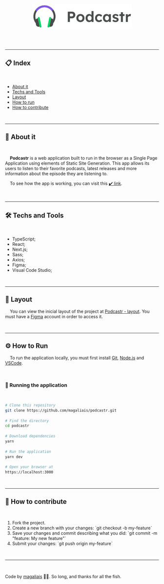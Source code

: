 <h1 align="center">
    <img src="./public/logo.svg">
</h1>

<h2 align="center">
    <!-- <img src="./README/header.png" alt="preview"> -->
    <!-- Imagem demonstrativa -->
</h2>

<br>

---

<h2>📋 Index</h2>

<br>

<ul>
    <li><a href="#about">About it</a></li>
    <li><a href="#techs">Techs and Tools</a></li>    <!-- -->
    <li><a href="#layout">Layout</a></li>    <!-- -->
    <li><a href="#run">How to run</a></li>    <!-- -->
    <li><a href="#contribute">How to contribute</a></li>    <!-- -->
</ul>

<br>

---

<h2 id="about">📖 About it</h2>

<br>

<p>
    &nbsp;&nbsp;&nbsp;&nbsp;<strong>Podcastr</strong> is a web application built to run in the browser as a Single Page Application using elements of Static Site Generation. This app allows its users to listen to their favorite podcasts, latest releases and more information about the episode they are listening to. 
</p>
<p>
    &nbsp;&nbsp;&nbsp;&nbsp;To see how the app is working, you can visit this <a href="https://magaliais-podcastr.vercel.app" target="_blank">✔️ link</a>.
</p>

<br>

---

<h2 id="techs">🛠 Techs and Tools</h2>

<br>

* TypeScript;
* React;
* Next.js;
* Sass;
* Axios;
* Figma;
* Visual Code Studio;

<br>

---

<h2 id="layout">🔖 Layout</h2>

&nbsp;&nbsp;&nbsp;&nbsp;You can view the inicial layout of the project at <a href="https://www.figma.com/file/Ms90voSxe4doh0zmKVn9Wl/Podcastr-(Copy)" target="_blank">Podcastr - layout</a>. You must have a <a href="https://www.figma.com/" target="_blank">Figma</a> account in order to access it.

<br>

---

<h2 id="run">⚙️ How to Run</h2>

&nbsp;&nbsp;&nbsp;&nbsp;To run the application locally, you must first install <a href="https://git-scm.com" target="_blank">Git</a>, <a href="https://nodejs.org/en/" target="_blank">Node.js</a> and <a href="https://code.visualstudio.com/" target="_blank">VSCode</a>.

<br>

<h3>🧭 Running the application</h3>

<br>

```bash
# Clone this repository
git clone https://github.com/magaliais/podcastr.git

# Find the directory
cd podcastr

# Download dependencies
yarn

# Run the application
yarn dev

# Open your browser at
https://localhost:3000
```

<br>

---

<h2 id="contribute">💪 How to contribute</h2>

<br>

<ol>
    <li>Fork the project.</li>
    <li>Create a new branch with your changes: `git checkout -b my-feature`</li>
    <li>Save your changes and commit describing what you did: `git commit -m "feature: My new feature"`</li>
    <li>Submit your changes: `git push origin my-feature`</li>
</ol>

<br>

---

<br>

Code by <a href="https://www.github.com/magaliais">magaliais</a> 👨‍💻. So long, and thanks for all the fish.
